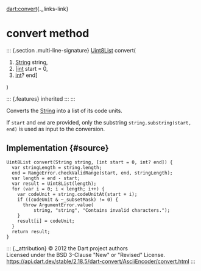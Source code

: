 [dart:convert](../../dart-convert/dart-convert-library){._links-link}

convert method
==============

::: {.section .multi-line-signature}
[Uint8List](../../dart-typed_data/uint8list-class) convert(

1.  [String](../../dart-core/string-class) string,
2.  \[[int](../../dart-core/int-class) start = 0,
3.  [int](../../dart-core/int-class)? end\]

)

::: {.features}
inherited
:::
:::

Converts the [String](../../dart-core/string-class) into a list of its
code units.

If `start` and `end` are provided, only the substring
`string.substring(start, end)` is used as input to the conversion.

Implementation {#source}
--------------

``` {.language-dart data-language="dart"}
Uint8List convert(String string, [int start = 0, int? end]) {
  var stringLength = string.length;
  end = RangeError.checkValidRange(start, end, stringLength);
  var length = end - start;
  var result = Uint8List(length);
  for (var i = 0; i < length; i++) {
    var codeUnit = string.codeUnitAt(start + i);
    if ((codeUnit & ~_subsetMask) != 0) {
      throw ArgumentError.value(
          string, "string", "Contains invalid characters.");
    }
    result[i] = codeUnit;
  }
  return result;
}
```

::: {._attribution}
© 2012 the Dart project authors\
Licensed under the BSD 3-Clause \"New\" or \"Revised\" License.\
<https://api.dart.dev/stable/2.18.5/dart-convert/AsciiEncoder/convert.html>
:::
